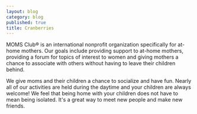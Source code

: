 ```yaml
---
layout: blog
category: blog
published: true
title: Cranberries
---
```


MOMS Club® is an international nonprofit organization specifically for at-home mothers. Our goals include providing support to at-home mothers, providing a forum for topics of interest to women and giving mothers a chance to associate with others without having to leave their children behind.

We give moms and their children a chance to socialize and have fun. Nearly all of our activities are held during the daytime and your children are always welcome! We feel that being home with your children does not have to mean being isolated. It's a great way to meet new people and make new friends.

